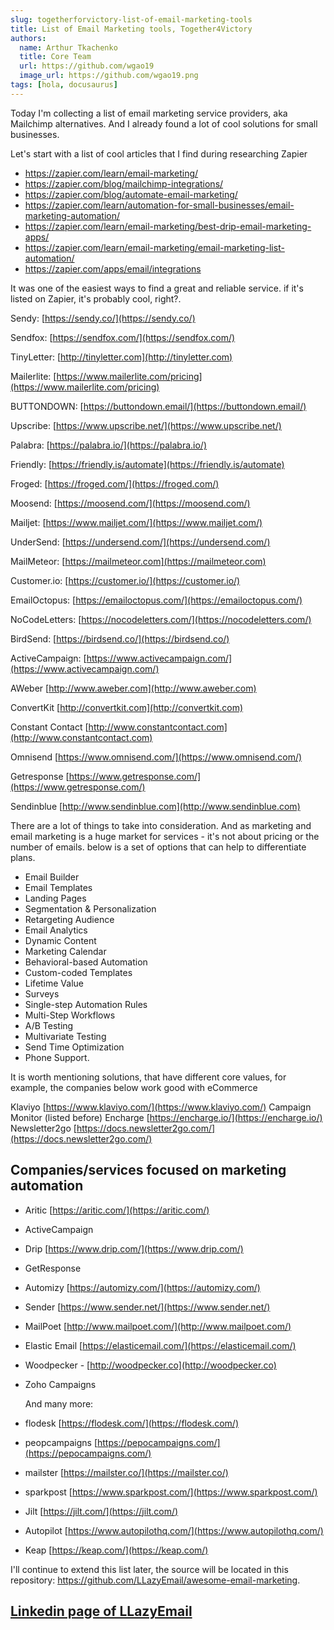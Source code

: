 ```yaml
---
slug: togetherforvictory-list-of-email-marketing-tools
title: List of Email Marketing tools, Together4Victory
authors:
  name: Arthur Tkachenko
  title: Core Team
  url: https://github.com/wgao19
  image_url: https://github.com/wgao19.png
tags: [hola, docusaurus]
---
```



Today I'm collecting a list of email marketing service providers, aka Mailchimp alternatives. And I already found a lot of cool solutions for small businesses.

Let's start with a list of cool articles that I find during researching Zapier

- https://zapier.com/learn/email-marketing/
- https://zapier.com/blog/mailchimp-integrations/
- https://zapier.com/blog/automate-email-marketing/
- https://zapier.com/learn/automation-for-small-businesses/email-marketing-automation/
- https://zapier.com/learn/email-marketing/best-drip-email-marketing-apps/
- https://zapier.com/learn/email-marketing/email-marketing-list-automation/
- https://zapier.com/apps/email/integrations

It was one of the easiest ways to find a great and reliable service. if it's listed on Zapier, it's probably cool, right?.

  Sendy:
[https://sendy.co/](https://sendy.co/)

  Sendfox:
[https://sendfox.com/](https://sendfox.com/)

  TinyLetter:
[http://tinyletter.com](http://tinyletter.com)

  Mailerlite:
[https://www.mailerlite.com/pricing](https://www.mailerlite.com/pricing)

  BUTTONDOWN:
[https://buttondown.email/](https://buttondown.email/)

  Upscribe:
[https://www.upscribe.net/](https://www.upscribe.net/)

  Palabra:
[https://palabra.io/](https://palabra.io/)

  Friendly:
[https://friendly.is/automate](https://friendly.is/automate)

  Froged:
[https://froged.com/](https://froged.com/)

  Moosend:
[https://moosend.com/](https://moosend.com/)

  Mailjet:
[https://www.mailjet.com/](https://www.mailjet.com/)

  UnderSend:
[https://undersend.com/](https://undersend.com/)

  MailMeteor:
[https://mailmeteor.com](https://mailmeteor.com)

  Customer.io:
[https://customer.io/](https://customer.io/)

  EmailOctopus:
[https://emailoctopus.com/](https://emailoctopus.com/)

  NoCodeLetters:
[https://nocodeletters.com/](https://nocodeletters.com/)

  BirdSend:
[https://birdsend.co/](https://birdsend.co/)

  ActiveCampaign:
[https://www.activecampaign.com/](https://www.activecampaign.com/)

  AWeber [http://www.aweber.com](http://www.aweber.com)

  ConvertKit [http://convertkit.com](http://convertkit.com)

  Constant Contact [http://www.constantcontact.com](http://www.constantcontact.com)

  Omnisend [https://www.omnisend.com/](https://www.omnisend.com/)

  Getresponse [https://www.getresponse.com/](https://www.getresponse.com/)

  Sendinblue [http://www.sendinblue.com](http://www.sendinblue.com)

There are a lot of things to take into consideration. 
And as marketing and email marketing is a huge market for services - it's not about pricing or the number of emails. below is a set of options that can help to differentiate plans.

- Email Builder
- Email Templates
- Landing Pages
- Segmentation & Personalization
- Retargeting Audience
- Email Analytics
- Dynamic Content
- Marketing Calendar
- Behavioral-based Automation
- Custom-coded Templates
- Lifetime Value
- Surveys
- Single-step Automation Rules
- Multi-Step Workflows
- A/B Testing
- Multivariate Testing
- Send Time Optimization
- Phone Support.

It is worth mentioning solutions, that have different core values, for example, the companies below work good with eCommerce

Klaviyo [https://www.klaviyo.com/](https://www.klaviyo.com/)
Campaign Monitor (listed before)
Encharge [https://encharge.io/](https://encharge.io/)
Newsletter2go [https://docs.newsletter2go.com/](https://docs.newsletter2go.com/)

## Companies/services focused on marketing automation
- Aritic [https://aritic.com/](https://aritic.com/)
- ActiveCampaign
- Drip [https://www.drip.com/](https://www.drip.com/)
- GetResponse
- Automizy [https://automizy.com/](https://automizy.com/)
- Sender [https://www.sender.net/](https://www.sender.net/)
- MailPoet [http://www.mailpoet.com/](http://www.mailpoet.com/)
- Elastic Email [https://elasticemail.com/](https://elasticemail.com/)
- Woodpecker - [http://woodpecker.co](http://woodpecker.co)
- Zoho Campaigns

  And many more:

- flodesk [https://flodesk.com/](https://flodesk.com/)
- peopcampaigns [https://pepocampaigns.com/](https://pepocampaigns.com/)
- mailster [https://mailster.co/](https://mailster.co/)
- sparkpost [https://www.sparkpost.com/](https://www.sparkpost.com/)
- Jilt [https://jilt.com/](https://jilt.com/)
- Autopilot [https://www.autopilothq.com/](https://www.autopilothq.com/)
- Keap [https://keap.com/](https://keap.com/)

I'll continue to extend this list later, the source will be located in this repository: https://github.com/LLazyEmail/awesome-email-marketing.


## [Linkedin page of LLazyEmail](https://www.linkedin.com/company/llazyemail/)
